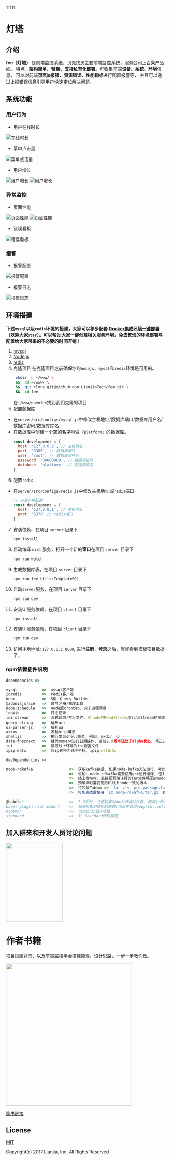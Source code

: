 11111
# 灯塔

## 介绍
**fee（灯塔）** 是前端监控系统，贝壳找房主要前端监控系统，服务公司上百条产品线。
特点：**架构简单、轻量、支持私有化部署**。可收集前端**设备、系统、环境**信息，
可以对前端**页面js报错、资源错误、性能指标**进行配置报警等，
并且可以通过上报错误信息引导用户快速定位解决问题。

## 系统功能

### 用户行为

- 用户在线时长

![在线时长](./client/src/assets/github/1.0/onlineTime.png)

- 菜单点击量

![菜单点击量](./client/src/assets/github/1.0/menuClick.jpg)

- 用户增长

![用户增长](./client/src/assets/github/1.0/userGrowth_01.jpg)
![用户增长](./client/src/assets/github/1.0/userGrowth_02.jpg)

### 异常监控

- 页面性能

![页面性能](./client/src/assets/github/1.0/perf_01.jpg)
![页面性能](./client/src/assets/github/1.0/perf_02.jpg)

- 错误看板

![错误看板](./client/src/assets/github/1.0/error.jpg)

### 报警

- 报警配置

![报警配置](./client/src/assets/github/1.0/alarmConfig.jpg)

- 报警日志

![报警日志](./client/src/assets/github/1.0/alarmLog.jpg)

## 环境搭建

**下述`mysql`以及`redis`环境的搭建，大家可以移步配套 [Docker集成环境一键部署](https://github.com/alphawq/Fee-dev-docker)（欢迎大家`star`）。可以帮助大家一键创建相关服务环境，免去繁琐的环境部署与配置给大家带来的不必要的时间开销！**
1. [mysql](https://www.mysql.com/)
2. [Node.js](http://nodejs.cn/)
3. [redis](https://redis.io/)
4. 克隆项目 在克隆项目之前确保你的`nodejs`、`mysql`和`redis`环境是可用的。
   ```bash
    mkdir -p ~/www/ \
    &&  cd ~/www/ \
    &&  git clone git@github.com:LianjiaTech/fee.git \
    &&  cd fee
    ```
    在`~/www/openfee`找到我们克隆的项目
5. 配置数据库
- 在`server/src/configs/mysql.js`中修改主机地址/数据库端口/数据库用户名/数据库密码/数据库库名
- 在数据库中创建一个空的名字叫做『`platform`』的数据库。
    ```javascript
    const development = {
      host: '127.0.0.1', // 主机地址
      port: '3306', // 数据库端口
      user: 'root', // 数据库用户名
      password: '00000000', // 数据库密码
      database: 'platform'  // 数据库库名
    }
    ```
6. 配置`redis`
- 在`server/src/configs/redis.js`中修改主机地址或`redis`端口
    ```javascript
    // 开发环境配置
    const development = {
      host: '127.0.0.1', // 主机地址
      port: '6379' // redis端口
    }
    ```
7. 安装依赖，在项目 `server` 目录下
   ```javascript
   npm install
   ```
8. 启动编译 `dist` 服务，打开一个新的**窗口**在项目 `server` 目录下
   ```javascript
   npm run watch
   ```
9. 生成数据库表，在项目 `server` 目录下
   ```javascript
   npm run fee Utils:TemplateSQL 
   ```
1. 启动`server`服务，在项目 `server` 目录下
   ```javascript
   npm run dev
   ```
1. 安装UI服务依赖，在项目 `client` 目录下
   ```javascript
   npm install
   ```
1. 安装UI服务依赖，在项目 `client` 目录下
   ```javascript
   npm run dev
   ```

1. 访问本地地址: `127.0.0.1:8080`, 进行**注册**、**登录**之后，就能看到模板项目数据了。

### npm依赖插件说明

```javascript
dependencies =>

mysql           =>  mysql客户端
ioredis         =>  redis客户端
knex            =>  SQL Query Builder
@adonisjs/ace   =>  命令注册/管理工具
node-schedule   =>  node版crontab, 用于进程调度
log4js          =>  日志记录
lei-stream      =>  流式读取/写入文件. 对node的ReadStream/WriteStream的简单封装
query-string    =>  解析url
ua-parser-js    =>  解析ua
axios           =>  发起http请求
shelljs         =>  执行常见shell命令, 例如, mkdir -p
date-fns@next   =>  替代moment进行日期操作, 目前2.0版本还处于alpha状态, 待正式发布后即可取消@next标记
ini             =>  读取线上环境的ini配置文件
ipip-datx       =>  将ip转换为对应坐标, ipip.net出品

devDependencies =>

node-rdkafka                =>  获取kafka数据, 如果node-kafka无法运行, 考虑本机中是否有librdkafka库 => `sudo apt-get install librdkafka-dev` & 本机是否安装了Python2.7
                            =>  说明: node-rdkafka需要使用gcc进行编译, 但Jinkins上没有相应的编译脚本, 为了能从Jinkins上编译通过, 将`node-rdkfka`放在了dev依赖中.
                            =>  线上发布时, 直接把预编译好的tar文件解压到node_module文件夹里, 跳过gcc编译流程(开发机环境和线上环境一致, 因此使用开发机进行预编译)
                            =>  预编译时需要使用和线上node一致的版本
                            =>  打包命令demo => `tar cfv  pre_package.tar.gz node-rdkafka nan bindings`
                            =>  打包完成后使用 `sz node-rdkafka.tar.gz` 即可将文件下载到本机

@babel/*                    =>  7.0系列, 方便脱离对node环境的依赖, 使用js的最新特性
babel-plugin-root-import    =>  解除对相对路径的依赖(项目中通过webpack.config.js(WebStrom) & jsconfig.json(VSCode)辅助编辑器识别路径)
nodemon                     =>  动态启动/载入项目
standard                    =>  JS Standard代码规范
```

## 加入群来和开发人员讨论问题

<img src="./client/src/assets/github/qq.jpeg" width="180" height="250"/>

# 作者书籍

项目搭建背景，以及前端监控平台搭建原理，设计思路，一步一步教你做。

<img src="./client/src/assets/github/book.jpg" width="400" height="450"/>

<a href="https://item.jd.com/12639273.html" target="_blank" style="font-size:14px">购书链接</a>

## License

[MIT](http://opensource.org/licenses/MIT)

Copyright(c) 2017 Lianjia, Inc. All Rights Reserved
